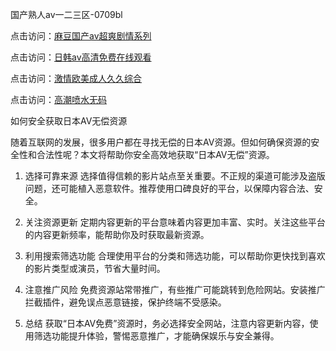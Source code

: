 国产熟人av一二三区-0709bl

点击访问：<a href="https://heiliaoxqkkct.pages.dev">麻豆国产av超爽剧情系列</a>

点击访问：<a href="https://heiliaoxwd5i8.pages.dev">日韩av高清免费在线观看</a>

点击访问：<a href="https://heiliaozj3tjd.pages.dev">激情欧美成人久久综合</a>

点击访问：<a href="https://heiliaozj3tjd.pages.dev">高潮喷水无码</a>

如何安全获取日本AV无偿资源

随着互联网的发展，很多用户都在寻找无偿的日本AV资源。但如何确保资源的安全性和合法性呢？本文将帮助你安全高效地获取“日本AV无偿”资源。

1. 选择可靠来源
选择值得信赖的影片站点至关重要。不正规的渠道可能涉及盗版问题，还可能植入恶意软件。推荐使用口碑良好的平台，以保障内容合法、安全。

2. 关注资源更新
定期内容更新的平台意味着内容更加丰富、实时。关注这些平台的内容更新频率，能帮助你及时获取最新资源。

3. 利用搜索筛选功能
合理使用平台的分类和筛选功能，可以帮助你更快找到喜欢的影片类型或演员，节省大量时间。

4. 注意推广风险
免费资源站常带推广，有些推广可能跳转到危险网站。安装推广拦截插件，避免误点恶意链接，保护终端不受感染。

5. 总结
获取“日本AV免费”资源时，务必选择安全网站，注意内容更新内容，使用筛选功能提升体验，警惕恶意推广，才能确保娱乐与安全兼得。

<span style="display:none;">[Canonical link]( https://github.com/bl070925/12412 ）</span>
